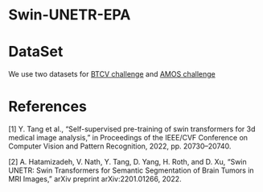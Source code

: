# Swin-UNETR-EPA

# DataSet
We use two datasets for [BTCV challenge](https://www.synapse.org/#!Synapse:syn3193805/wiki/89480) and [AMOS challenge](https://amos22.grand-challenge.org/)



# References
[1] Y. Tang et al., “Self-supervised pre-training of swin transformers for 3d medical image analysis,” in Proceedings of the IEEE/CVF Conference on Computer Vision and Pattern Recognition, 2022, pp. 20730–20740.

[2]
A. Hatamizadeh, V. Nath, Y. Tang, D. Yang, H. Roth, and D. Xu, “Swin UNETR: Swin Transformers for Semantic Segmentation of Brain Tumors in MRI Images,” arXiv preprint arXiv:2201.01266, 2022.
